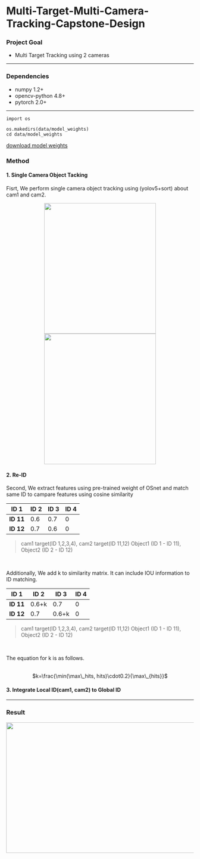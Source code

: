 # Multi-Target-Multi-Camera-Tracking-Capstone-Design

### Project Goal
- Multi Target Tracking using 2 cameras
--------------

### Dependencies
- numpy 1.2+
- opencv-python 4.8+
- pytorch 2.0+
--------------
~~~
import os

os.makedirs(data/model_weights)
cd data/model_weights
~~~
<a href="https://drive.google.com/drive/folders/1mbzC1hsGuE-jEdX0ImvXI4tSeNb3Il36?usp=drive_link">download model weights</a>
  
### Method
#### 1. Single Camera Object Tacking
Fisrt, We perform single camera object tracking using (yolov5+sort) about cam1 and cam2. <br>
<p align="center">
  <img src="./results/plate detection.jpg" width="300" height="350"/>
  <img src="./results/plate detection.jpg" width="300" height="350"/>
</p>

#### 2. Re-ID
Second, We extract features using pre-trained weight of OSnet and match same ID to campare features using cosine similarity <br>

|ID 1|ID 2|ID 3|ID 4|
|---|---|---|---|
|**ID 11**|0.6|0.7|0|0|
|**ID 12**|0.7|0.6|0|0|

> cam1 target(ID 1,2,3,4), cam2 target(ID 11,12)
> Object1 (ID 1 - ID 11), Object2 (ID 2 - ID 12)
<br>

Additionally, We add k to similarity matrix. It can include IOU information to ID matching. <br>

|ID 1|ID 2|ID 3|ID 4|
|---|---|---|---|
|**ID 11**|0.6+k|0.7|0|0|
|**ID 12**|0.7|0.6+k|0|0|

> cam1 target(ID 1,2,3,4), cam2 target(ID 11,12)
> Object1 (ID 1 - ID 11), Object2 (ID 2 - ID 12)
<br>

The equation for k is as follows. <br><br>
<p align="center">
  $k=\frac{\min(\max\_hits, hits)\cdot0.2}{\max\_{hits}}$
</p>

#### 3. Integrate Local ID(cam1, cam2) to Global ID



--------------
### Result

<p align="center">
<img src="./results/result.png" width="630" height="350"/>
</p>

